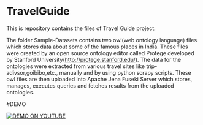 # TravelGuide
This is repository contains the files of Travel Guide project.

The folder Sample-Datasets contains two owl(web ontology language) files which stores data about some of the famous places in India. These files were created by an open source ontology editor called Protege developed by Stanford University(http://protege.stanford.edu/). The data for the ontologies were extracted from various travel sites like trip-adivsor,goibibo,etc., manually and by using python scrapy scripts. These owl files are then uploaded into Apache Jena Fuseki Server which stores, manages, executes queries and fetches results from the uploaded ontologies.

#DEMO

[![DEMO ON YOUTUBE](https://img.youtube.com/vi/LrqpG56l74E/0.jpg)](https://www.youtube.com/watch?v=LrqpG56l74E "for more detail-click to watch")
